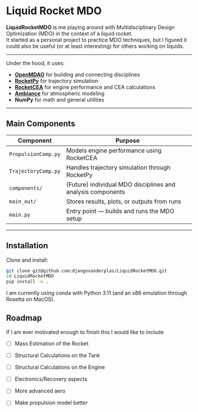# Liquid Rocket MDO


**LiquidRocketMDO** is me playing around with Multidisciplinary Design Optimization (MDO) in the context of a liquid rocket.  
It started as a personal project to practice MDO techniques, but I figured it could also be useful (or at least interesting) for others working on liquids.

---

Under the hood, it uses:
- **[OpenMDAO](https://openmdao.org/)** for building and connecting disciplines  
- **[RocketPy](https://github.com/RocketPy-Team/RocketPy)** for trajectory simulation  
- **[RocketCEA](https://pypi.org/project/rocketcea/)** for engine performance and CEA calculations  
- **[Ambiance](https://pypi.org/project/ambiance/)** for atmospheric modeling  
- **NumPy** for math and general utilities

---

## Main Components

| Component | Purpose |
|------------|----------|
| `PropulsionComp.py` | Models engine performance using RocketCEA |
| `TrajectoryComp.py` | Handles trajectory simulation through RocketPy |
| `components/` | (Future) individual MDO disciplines and analysis components |
| `main_out/` | Stores results, plots, or outputs from runs |
| `main.py` | Entry point — builds and runs the MDO setup |

---

## Installation

Clone and install:

```bash
git clone git@github.com:djangovanderplas/LiquidRocketMDO.git
cd LiquidRocketMDO
pip install -e .
```
I am currently using conda with Python 3.11 (and an x86 emulation through Rosetta on MacOS).

## Roadmap
If I am ever motivated enough to finish this I would like to include
- [ ] Mass Estimation of the Rocket
- [ ] Structural Calculations on the Tank
- [ ] Structural Calculations on the Engine
- [ ] Electronics/Recovery aspects
- [ ] More advanced aero
- [ ] Make propulsion model better


